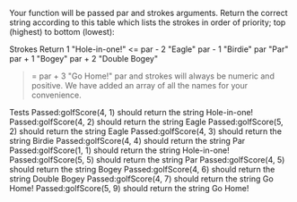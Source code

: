 Your function will be passed par and strokes arguments. Return the correct string according to this table which lists the strokes in order of priority; top (highest) to bottom (lowest):

Strokes	Return
1	"Hole-in-one!"
<= par - 2	"Eagle"
par - 1	"Birdie"
par	"Par"
par + 1	"Bogey"
par + 2	"Double Bogey"
>= par + 3	"Go Home!"
par and strokes will always be numeric and positive. We have added an array of all the names for your convenience.

Tests
Passed:golfScore(4, 1) should return the string Hole-in-one!
Passed:golfScore(4, 2) should return the string Eagle
Passed:golfScore(5, 2) should return the string Eagle
Passed:golfScore(4, 3) should return the string Birdie
Passed:golfScore(4, 4) should return the string Par
Passed:golfScore(1, 1) should return the string Hole-in-one!
Passed:golfScore(5, 5) should return the string Par
Passed:golfScore(4, 5) should return the string Bogey
Passed:golfScore(4, 6) should return the string Double Bogey
Passed:golfScore(4, 7) should return the string Go Home!
Passed:golfScore(5, 9) should return the string Go Home!